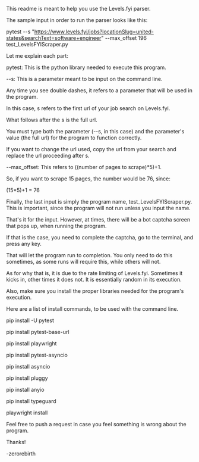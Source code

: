 This readme is meant to help you use the Levels.fyi parser.

The sample input in order to run the parser looks like this:

pytest --s "https://www.levels.fyi/jobs?locationSlug=united-states&searchText=software+engineer" --max_offset 196 test_LevelsFYIScraper.py

Let me explain each part:

pytest: This is the python library needed to execute this program.

--s: This is a parameter meant to be input on the command line.

Any time you see double dashes, it refers to a parameter that will be used in the program.

In this case, s refers to the first url of your job search on Levels.fyi.

What follows after the s is the full url. 

You must type both the parameter (--s, in this case)
and the parameter's value (the full url) for the program to function correctly.

If you want to change the url used, copy the url from your search and replace the url proceeding after s.

--max_offset: This refers to ((number of pages to scrape)*5)+1.

So, if you want to scrape 15 pages, the number would be 76, since:

(15*5)+1 = 76

Finally, the last input is simply the program name, test_LevelsFYIScraper.py. This is important,
since the program will not run unless you input the name.

That's it for the input. However, at times, there will be a bot captcha screen that pops up, when running the program.

If that is the case, you need to complete the captcha, go to the terminal, and press any key.

That will let the program run to completion. You only need to do this sometimes, as some runs will require this, while others will not.

As for why that is, it is due to the rate limiting of Levels.fyi. Sometimes it kicks in, other times it does not. It is essentially random in its
execution.

Also, make sure you install the proper libraries needed for the program's execution.

Here are a list of install commands, to be used with the command line.

pip install -U pytest

pip install pytest-base-url

pip install playwright

pip install pytest-asyncio

pip install asyncio

pip install pluggy

pip install anyio

pip install typeguard

playwright install

Feel free to push a request in case you feel something is wrong about the program.

Thanks!

-zerorebirth
